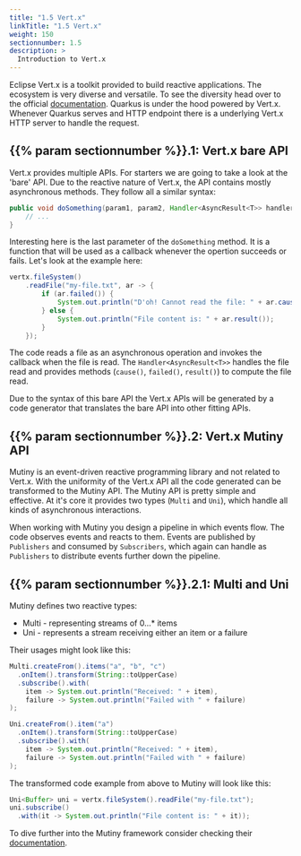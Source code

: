 ```yaml
---
title: "1.5 Vert.x"
linkTitle: "1.5 Vert.x"
weight: 150
sectionnumber: 1.5
description: >
  Introduction to Vert.x
---
```


Eclipse Vert.x is a toolkit provided to build reactive applications. The ecosystem is very diverse and versatile. To see the diversity head over to the official [documentation](https://vertx.io/docs/).
Quarkus is under the hood powered by Vert.x. Whenever Quarkus serves and HTTP endpoint there is a underlying Vert.x HTTP server to handle the request.


## {{% param sectionnumber %}}.1: Vert.x bare API

Vert.x provides multiple APIs. For starters we are going to take a look at the 'bare' API.
Due to the reactive nature of Vert.x, the API contains mostly asynchronous methods. They follow all a similar syntax:

```java
public void doSomething(param1, param2, Handler<AsyncResult<T>> handler) {
    // ...
}
```

Interesting here is the last parameter of the `doSomething` method. It is a function that will be used as a callback whenever the opertion succeeds or fails. Let's look at the example here:

```java
vertx.fileSystem()
    .readFile("my-file.txt", ar -> {
        if (ar.failed()) {
            System.out.println("D'oh! Cannot read the file: " + ar.cause());
        } else {
            System.out.println("File content is: " + ar.result());
        }
    });
```

The code reads a file as an asynchronous operation and invokes the callback when the file is read. The `Handler<AsyncResult<T>>` handles the file read and provides methods (`cause()`, `failed()`, `result()`) to compute the file read.

Due to the syntax of this bare API the Vert.x APIs will be generated by a code generator that translates the bare API into other fitting APIs.


## {{% param sectionnumber %}}.2: Vert.x Mutiny API

Mutiny is an event-driven reactive programming library and not related to Vert.x. With the uniformity of the Vert.x API all the code generated can be transformed to the Mutiny API. The Mutiny API is pretty simple and effective. At it's core it provides two types (`Multi` and `Uni`), which handle all kinds of asynchronous interactions.

When working with Mutiny you design a pipeline in which events flow. The code observes events and reacts to them. Events are published by `Publishers` and consumed by `Subscribers`, which again can handle as `Publishers` to distribute events further down the pipeline.


## {{% param sectionnumber %}}.2.1: Multi and Uni

Mutiny defines two reactive types:

* Multi - representing streams of 0...* items
* Uni - represents a stream receiving either an item or a failure

Their usages might look like this:

```java
Multi.createFrom().items("a", "b", "c")
  .onItem().transform(String::toUpperCase)
  .subscribe().with(
    item -> System.out.println("Received: " + item),
    failure -> System.out.println("Failed with " + failure)
);

Uni.createFrom().item("a")
  .onItem().transform(String::toUpperCase)
  .subscribe().with(
    item -> System.out.println("Received: " + item),
    failure -> System.out.println("Failed with " + failure)
);
```

The transformed code example from above to Mutiny will look like this:

```java
Uni<Buffer> uni = vertx.fileSystem().readFile("my-file.txt");
uni.subscribe()
  .with(it -> System.out.println("File content is: " + it));
```

To dive further into the Mutiny framework consider checking their [documentation](https://smallrye.io/smallrye-mutiny/guides).

